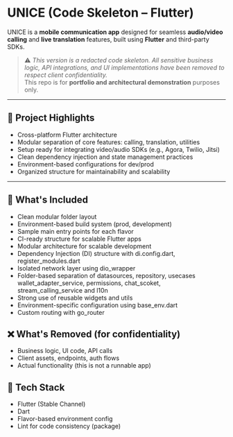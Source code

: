 # UNICE (Code Skeleton – Flutter)

UNICE is a **mobile communication app** designed for seamless **audio/video calling** and **live translation** features, built using **Flutter** and third-party SDKs.

> ⚠️ _This version is a redacted code skeleton. All sensitive business logic, API integrations, and UI implementations have been removed to respect client confidentiality._  
> This repo is for **portfolio and architectural demonstration** purposes only.

---

## 🚀 Project Highlights

- Cross-platform Flutter architecture
- Modular separation of core features: calling, translation, utilities
- Setup ready for integrating video/audio SDKs (e.g., Agora, Twilio, Jitsi)
- Clean dependency injection and state management practices
- Environment-based configurations for dev/prod
- Organized structure for maintainability and scalability

---

## 🚧 What's Included
 - Clean modular folder layout
 - Environment-based build system (prod, development)
 - Sample main entry points for each flavor
 - CI-ready structure for scalable Flutter apps
 - Modular architecture for scalable development
 - Dependency Injection (DI) structure with di.config.dart, register_modules.dart
 - Isolated network layer using dio_wrapper
 - Folder-based separation of datasources, repository, usecases wallet_adapter_service, permissions, chat_scoket, stream_calling_service and l10n
 - Strong use of reusable widgets and utils
 - Environment-specific configuration using base_env.dart
 - Custom routing with go_router

## ❌ What's Removed (for confidentiality)
 - Business logic, UI code, API calls
 - Client assets, endpoints, auth flows
 - Actual functionality (this is not a runnable app)

## 🚀 Tech Stack
 - Flutter (Stable Channel)
 - Dart
 - Flavor-based environment config
 - Lint for code consistency (package)
